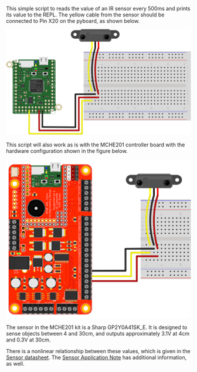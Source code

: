 This simple script to reads the value of an IR sensor every 500ms and prints 
its value to the REPL. The yellow cable from the sensor should be connected 
to Pin X20 on the pyboard, as shown below.

![IR Sensor Hardware Setup](pyboard_breadboard_IRsensor.png)

This script will also work as is with the MCHE201 controller board with the hardware configuration shown in the figure below.

![MCHE201 Controller Board IR Sensor Hardware Setup](MCHE201board_IRsensor.png)

The sensor in the MCHE201 kit is a Sharp GP2Y0A41SK_E. It is designed to sense objects between 4 and 30cm, and outputs approximately 3.1V at 4cm and 0.3V at 30cm.
 
There is a nonlinear relationship between these values, which is given in the [Sensor datasheet](http://www.sharp-world.com/products/device/lineup/data/pdf/datasheet/gp2y0a41sk_e.pdf). The 
[Sensor Application Note](http://www.sharp-world.com/products/device/lineup/data/pdf/datasheet/gp2y0a_gp2y0d_series_appl_e.pdf) has additional information, as well.


